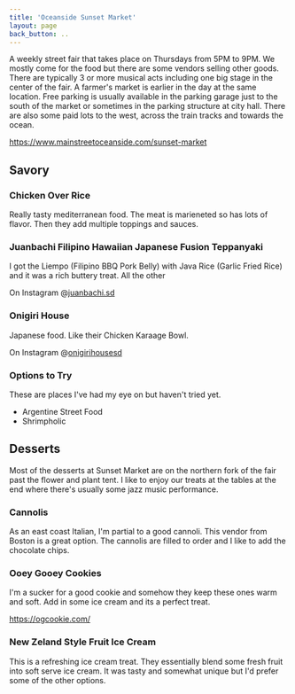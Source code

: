 ```yaml
---
title: 'Oceanside Sunset Market'
layout: page
back_button: ..
---
```


A weekly street fair that takes place on Thursdays from 5PM to 9PM.
We mostly come for the food but there are some vendors selling other goods.
There are typically 3 or more musical acts including one big stage in the center of the fair.
A farmer's market is earlier in the day at the same location.
Free parking is usually available in the parking garage just to the south of the market or sometimes in the parking structure at city hall.
There are also some paid lots to the west, across the train tracks and towards the ocean.

https://www.mainstreetoceanside.com/sunset-market

## Savory

### Chicken Over Rice

Really tasty mediterranean food.
The meat is marieneted so has lots of flavor.
Then they add multiple toppings and sauces.

### Juanbachi Filipino Hawaiian Japanese Fusion Teppanyaki

I got the Liempo (Filipino BBQ Pork Belly) with Java Rice (Garlic Fried Rice) and it was a rich buttery treat. All the other

On Instagram @[juanbachi.sd](https://www.instagram.com/juanbachi.sd/)

### Onigiri House

Japanese food. Like their Chicken Karaage Bowl.

On Instagram @[onigirihousesd](https://www.instagram.com/onigirihousesd/)

### Options to Try

These are places I've had my eye on but haven't tried yet.

- Argentine Street Food
- Shrimpholic

## Desserts

Most of the desserts at Sunset Market are on the northern fork of the fair past the flower and plant tent.
I like to enjoy our treats at the tables at the end where there's usually some jazz music performance.

### Cannolis

As an east coast Italian, I'm partial to a good cannoli.
This vendor from Boston is a great option.
The cannolis are filled to order and I like to add the chocolate chips.

### Ooey Gooey Cookies

I'm a sucker for a good cookie and somehow they keep these ones warm and soft.
Add in some ice cream and its a perfect treat.

https://ogcookie.com/

### New Zeland Style Fruit Ice Cream

This is a refreshing ice cream treat.
They essentially blend some fresh fruit into soft serve ice cream.
It was tasty and somewhat unique but I'd prefer some of the other options.
